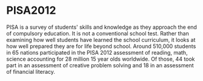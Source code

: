 # PISA2012
PISA is a survey of students' skills and knowledge as they approach the end of compulsory education. It is not a conventional school test. Rather than examining how well students have learned the school curriculum, it looks at how well prepared they are for life beyond school.
Around 510,000 students in 65 nations participated in the PISA 2012 assessment of reading, math, science accounting for 28 million 15 year olds worldwide. Of those, 44 took part in an assessment of creative problem solving and 18 in an assessment of financial literacy.